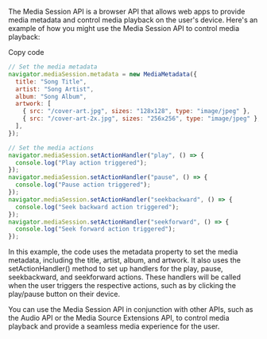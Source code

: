 The Media Session API is a browser API that allows web apps to provide media metadata and control media playback on the user's device. Here's an example of how you might use the Media Session API to control media playback:

Copy code

```js
// Set the media metadata
navigator.mediaSession.metadata = new MediaMetadata({
  title: "Song Title",
  artist: "Song Artist",
  album: "Song Album",
  artwork: [
    { src: "/cover-art.jpg", sizes: "128x128", type: "image/jpeg" },
    { src: "/cover-art-2x.jpg", sizes: "256x256", type: "image/jpeg" },
  ],
});

// Set the media actions
navigator.mediaSession.setActionHandler("play", () => {
  console.log("Play action triggered");
});
navigator.mediaSession.setActionHandler("pause", () => {
  console.log("Pause action triggered");
});
navigator.mediaSession.setActionHandler("seekbackward", () => {
  console.log("Seek backward action triggered");
});
navigator.mediaSession.setActionHandler("seekforward", () => {
  console.log("Seek forward action triggered");
});
```

In this example, the code uses the metadata property to set the media metadata, including the title, artist, album, and artwork. It also uses the setActionHandler() method to set up handlers for the play, pause, seekbackward, and seekforward actions. These handlers will be called when the user triggers the respective actions, such as by clicking the play/pause button on their device.

You can use the Media Session API in conjunction with other APIs, such as the Audio API or the Media Source Extensions API, to control media playback and provide a seamless media experience for the user.
